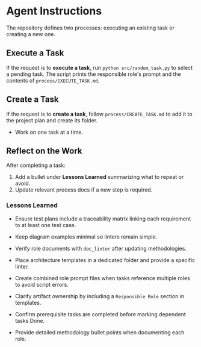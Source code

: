 # Agent Instructions

The repository defines two processes: executing an existing task or creating a
new one.

## Execute a Task
If the request is to **execute a task**, run `python src/random_task.py` to select a pending task. The script prints the responsible role's prompt and the contents of `process/EXECUTE_TASK.md`.

## Create a Task
If the request is to **create a task**, follow `process/CREATE_TASK.md` to add
it to the project plan and create its folder.

- Work on one task at a time.

## Reflect on the Work
After completing a task:
1. Add a bullet under **Lessons Learned** summarizing what to repeat or avoid.
2. Update relevant process docs if a new step is required.

### Lessons Learned

- Ensure test plans include a traceability matrix linking each requirement to at least one test case.
- Keep diagram examples minimal so linters remain simple.

- Verify role documents with `doc_linter` after updating methodologies.
- Place architecture templates in a dedicated folder and provide a specific linter.
- Create combined role prompt files when tasks reference multiple roles to avoid script errors.
- Clarify artifact ownership by including a `Responsible Role` section in templates.
- Confirm prerequisite tasks are completed before marking dependent tasks Done.
- Provide detailed methodology bullet points when documenting each role.
